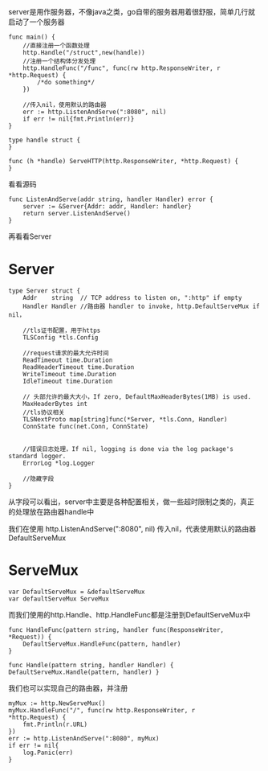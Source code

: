 server是用作服务器，不像java之类，go自带的服务器用着很舒服，简单几行就启动了一个服务器

```
func main() {
    //直接注册一个函数处理
	http.Handle("/struct",new(handle))
    //注册一个结构体分发处理
	http.HandleFunc("/func", func(rw http.ResponseWriter, r *http.Request) {
        /*do something*/
	})
	
    //传入nil，使用默认的路由器
	err := http.ListenAndServe(":8080", nil)
	if err != nil{fmt.Println(err)}
}

type handle struct {
}

func (h *handle) ServeHTTP(http.ResponseWriter, *http.Request) {
}
```

看看源码

```
func ListenAndServe(addr string, handler Handler) error {
	server := &Server{Addr: addr, Handler: handler}
	return server.ListenAndServe()
}
```

再看看Server

# Server

```
type Server struct {
	Addr    string  // TCP address to listen on, ":http" if empty
	Handler Handler //路由器 handler to invoke, http.DefaultServeMux if nil，

	//tls证书配置，用于https
	TLSConfig *tls.Config

	//request请求的最大允许时间
	ReadTimeout time.Duration
	ReadHeaderTimeout time.Duration
	WriteTimeout time.Duration
	IdleTimeout time.Duration

	// 头部允许的最大大小，If zero, DefaultMaxHeaderBytes(1MB) is used.
	MaxHeaderBytes int
    //tls协议相关
	TLSNextProto map[string]func(*Server, *tls.Conn, Handler)
	ConnState func(net.Conn, ConnState)


	//错误日志处理，If nil, logging is done via the log package's standard logger.
	ErrorLog *log.Logger

	//隐藏字段
}
```

从字段可以看出，server中主要是各种配置相关，做一些超时限制之类的，真正的处理放在路由器handle中

我们在使用 http.ListenAndServe(":8080", nil) 传入nil，代表使用默认的路由器DefaultServeMux

# ServeMux

```
var DefaultServeMux = &defaultServeMux
var defaultServeMux ServeMux
```

而我们使用的http.Handle、http.HandleFunc都是注册到DefaultServeMux中
```
func HandleFunc(pattern string, handler func(ResponseWriter, *Request)) {
	DefaultServeMux.HandleFunc(pattern, handler)
}

func Handle(pattern string, handler Handler) { DefaultServeMux.Handle(pattern, handler) }

```

我们也可以实现自己的路由器，并注册

```
myMux := http.NewServeMux()
myMux.HandleFunc("/", func(rw http.ResponseWriter, r	 *http.Request) {
    fmt.Println(r.URL)
})
err := http.ListenAndServe(":8080", myMux)
if err != nil{
    log.Panic(err)
}
```
